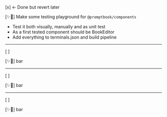[x] <- Done but revert later

[✨📶] Make some testing playground for `@promptbook/components`

-   Test it both visually, manually and as unit test
-   As a first tested component should be BookEditor
-   Add everything to terminals.json and build pipeline

---

[ ]

[✨📶] bar

---

[ ]

[✨📶] bar

---

[ ]

[✨📶] bar
